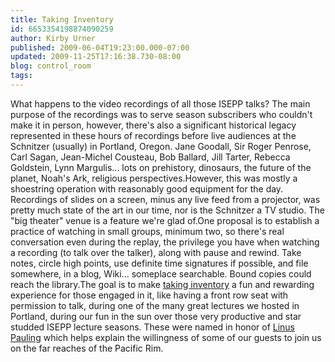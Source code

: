 ```yaml
---
title: Taking Inventory
id: 6653354198874090259
author: Kirby Urner
published: 2009-06-04T19:23:00.000-07:00
updated: 2009-11-25T17:16:38.730-08:00
blog: control_room
tags: 
---
```


[](http://www.flickr.com/photos/17157315@N00/3620731630/)What happens to the video recordings of all those ISEPP talks?  The main purpose of the recordings was to serve season subscribers who couldn't make it in person, however, there's also a significant historical legacy represented in these hours of recordings before live audiences at the Schnitzer (usually) in Portland, Oregon.  Jane Goodall, Sir Roger Penrose, Carl Sagan, Jean-Michel Cousteau, Bob Ballard, Jill Tarter, Rebecca Goldstein, Lynn Margulis... lots on prehistory, dinosaurs, the future of the planet, Noah's Ark, religious perspectives.However, this was mostly a shoestring operation with reasonably good equipment for the day.  Recordings of slides on a screen, minus any live feed from a projector, was pretty much state of the art in our time, nor is the Schnitzer a TV studio.  The "big theater" venue is a feature we're glad of.One proposal is to establish a practice of watching in small groups, minimum two, so there's real conversation even during the replay, the privilege you have when watching a recording (to talk over the talker), along with pause and rewind.  Take notes, circle high points, use definite time signatures if possible, and file somewhere, in a blog, Wiki... someplace searchable.  Bound copies could reach the library.The goal is to make [taking inventory](http://www.4dsolutions.net/ocn/python/isepp.py) a fun and rewarding experience for those engaged in it, like having a front row seat with permission to talk, during one of the many great lectures we hosted in Portland, during our fun in the sun over those very productive and star studded ISEPP lecture seasons.  These were named in honor of [Linus Pauling](http://mybizmo.blogspot.com/2006/08/linus-pauling-house.html) which helps explain the willingness of some of our guests to join us on the far reaches of the Pacific Rim.